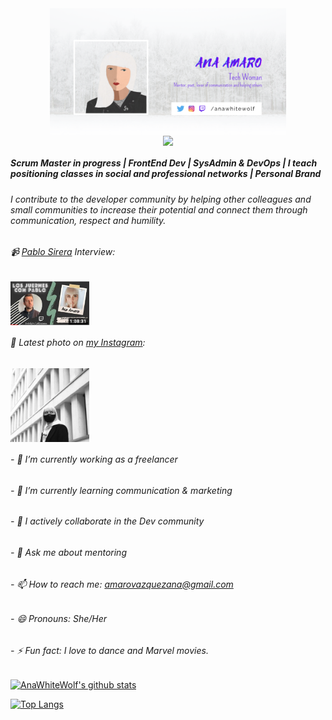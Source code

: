 <div align="center">
  <img src="/anaamaro.png" align="center" width="75%" />
</div>

<div align="center">
  <img src="https://rishavanand.github.io/static/images/greetings.gif" align="center" width="40%" />
</div>

##### Scrum Master in progress | FrontEnd Dev | SysAdmin & DevOps | I teach positioning classes in social and professional networks | Personal Brand
###### I contribute to the developer community by helping other colleagues and small communities to increase their potential and connect them through communication, respect and humility.

###### 📹 [Pablo Sirera](https://pablosirera.com/) Interview:

<div align="left">
  <a href="https://youtu.be/nHiXSuxHqpI" target="blank">
    <img src="/entrevistapablo.png" align="center" width="25%" />
  </a>
</div>

###### 📸 Latest photo on [my Instagram](https://instagram.com/anawhitewolf):

<div align="left">
  <img src="/oneday.png" align="center" width="25%" />
</div>

###### - 🔭 I’m currently working as a freelancer
###### - 🌱 I’m currently learning communication & marketing
###### - 👯 I actively collaborate in the Dev community
###### - 💬 Ask me about mentoring
###### - 📫 How to reach me: amarovazquezana@gmail.com
###### - 😄 Pronouns: She/Her
###### - ⚡ Fun fact: I love to dance and Marvel movies.

[![AnaWhiteWolf's github stats](https://github-readme-stats.vercel.app/api?username=AnaAmaro&show_icons=true&theme=vue)](https://github.com/AnaAmaro/github-readme-stats)

[![Top Langs](https://github-readme-stats.vercel.app/api/top-langs/?username=AnaAmaro&layout=compact&theme=vue)](https://github.com/AnaAmaro/github-readme-stats)
